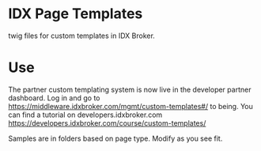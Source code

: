 # IDX Page Templates
twig files for custom templates in IDX Broker.

# Use
The partner custom templating system is now live in the developer partner dashboard. Log in and go to https://middleware.idxbroker.com/mgmt/custom-templates#/ to being. You can find a tutorial on developers.idxbroker.com https://developers.idxbroker.com/course/custom-templates/

Samples are in folders based on page type. Modify as you see fit.


